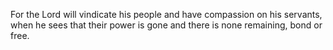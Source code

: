 For the Lord will vindicate his people and have compassion on his servants, when he sees that their power is gone and there is none remaining, bond or free.
